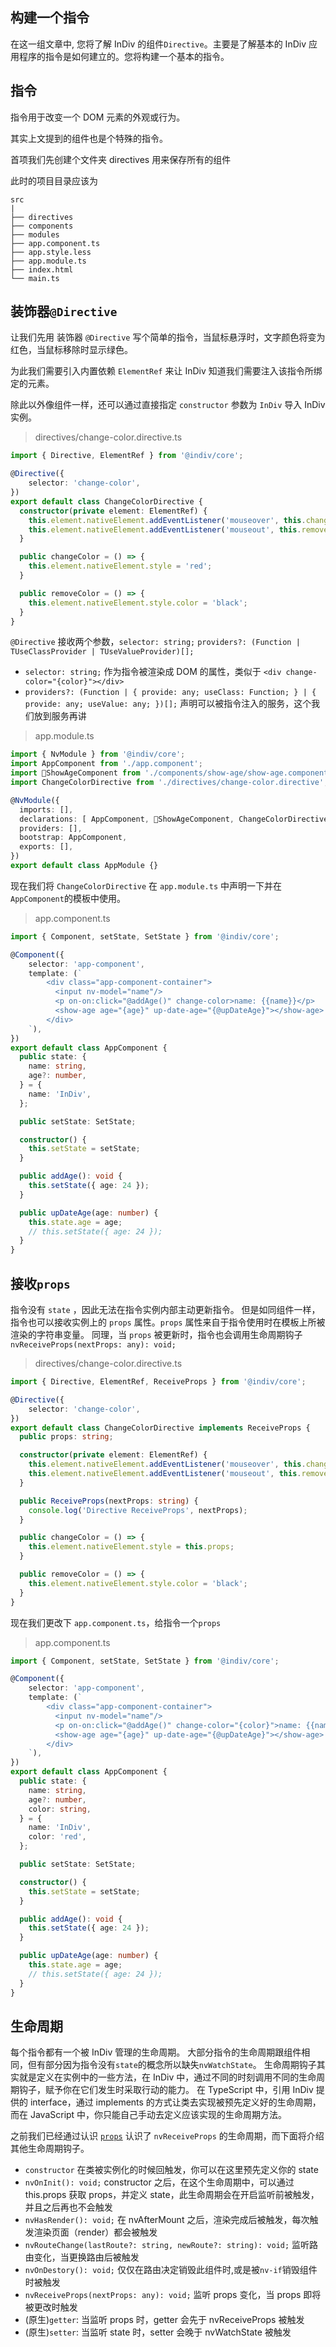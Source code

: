 ## 构建一个指令

在这一组文章中, 您将了解 InDiv 的组件`Directive`。主要是了解基本的 InDiv 应用程序的指令是如何建立的。您将构建一个基本的指令。


## 指令

指令用于改变一个 DOM 元素的外观或行为。

其实上文提到的组件也是个特殊的指令。

首项我们先创建个文件夹 directives 用来保存所有的组件 

此时的项目目录应该为

```
src
|
├── directives
├── components
├── modules
├── app.component.ts
├── app.style.less
├── app.module.ts
├── index.html
└── main.ts
```


## 装饰器`@Directive`

让我们先用 装饰器 `@Directive` 写个简单的指令，当鼠标悬浮时，文字颜色将变为红色，当鼠标移除时显示绿色。

为此我们需要引入内置依赖 `ElementRef` 来让 InDiv 知道我们需要注入该指令所绑定的元素。

除此以外像组件一样，还可以通过直接指定 `constructor` 参数为 `InDiv` 导入 InDiv实例。

> directives/change-color.directive.ts

```typescript
import { Directive, ElementRef } from '@indiv/core';

@Directive({
    selector: 'change-color',
})
export default class ChangeColorDirective {
  constructor(private element: ElementRef) {
    this.element.nativeElement.addEventListener('mouseover', this.changeColor);
    this.element.nativeElement.addEventListener('mouseout', this.removeColor);
  }

  public changeColor = () => {
    this.element.nativeElement.style = 'red';
  }

  public removeColor = () => {
    this.element.nativeElement.style.color = 'black';
  }
}
```

`@Directive` 接收两个参数，`selector: string;` `providers?: (Function | TUseClassProvider | TUseValueProvider)[];`

* `selector: string;`  作为指令被渲染成 DOM 的属性，类似于 `<div change-color="{color}"></div>`
* `providers?: (Function | { provide: any; useClass: Function; } | { provide: any; useValue: any; })[];` 声明可以被指令注入的服务，这个我们放到服务再讲

> app.module.ts

```typescript
import { NvModule } from '@indiv/core';
import AppComponent from './app.component';
import ShowAgeComponent from './components/show-age/show-age.component';
import ChangeColorDirective from './directives/change-color.directive';

@NvModule({
  imports: [],
  declarations: [ AppComponent, ShowAgeComponent, ChangeColorDirective ],
  providers: [],
  bootstrap: AppComponent,
  exports: [],
})
export default class AppModule {}
```

现在我们将 `ChangeColorDirective` 在 `app.module.ts` 中声明一下并在`AppComponent`的模板中使用。

> app.component.ts

```typescript
import { Component, setState, SetState } from '@indiv/core';

@Component({
    selector: 'app-component',
    template: (`
        <div class="app-component-container">
          <input nv-model="name"/>
          <p on-on:click="@addAge()" change-color>name: {{name}}</p>
          <show-age age="{age}" up-date-age="{@upDateAge}"></show-age>
        </div>
    `),
})
export default class AppComponent {
  public state: {
    name: string,
    age?: number,
  } = {
    name: 'InDiv',
  };

  public setState: SetState;

  constructor() {
    this.setState = setState;
  }

  public addAge(): void {
    this.setState({ age: 24 });
  }

  public upDateAge(age: number) {
    this.state.age = age;
    // this.setState({ age: 24 });
  }
}
```


## 接收`props`

指令没有 `state` ，因此无法在指令实例内部主动更新指令。
但是如同组件一样，指令也可以接收实例上的 `props` 属性。`props` 属性来自于指令使用时在模板上所被渲染的字符串变量。
同理，当 `props` 被更新时，指令也会调用生命周期钩子 `nvReceiveProps(nextProps: any): void;`

> directives/change-color.directive.ts

```typescript
import { Directive, ElementRef, ReceiveProps } from '@indiv/core';

@Directive({
    selector: 'change-color',
})
export default class ChangeColorDirective implements ReceiveProps {
  public props: string;

  constructor(private element: ElementRef) {
    this.element.nativeElement.addEventListener('mouseover', this.changeColor);
    this.element.nativeElement.addEventListener('mouseout', this.removeColor);
  }

  public ReceiveProps(nextProps: string) {
    console.log('Directive ReceiveProps', nextProps);
  }

  public changeColor = () => {
    this.element.nativeElement.style = this.props;
  }

  public removeColor = () => {
    this.element.nativeElement.style.color = 'black';
  }
}
```

现在我们更改下 `app.component.ts`，给指令一个`props`

> app.component.ts

```typescript
import { Component, setState, SetState } from '@indiv/core';

@Component({
    selector: 'app-component',
    template: (`
        <div class="app-component-container">
          <input nv-model="name"/>
          <p on-on:click="@addAge()" change-color="{color}">name: {{name}}</p>
          <show-age age="{age}" up-date-age="{@upDateAge}"></show-age>
        </div>
    `),
})
export default class AppComponent {
  public state: {
    name: string,
    age?: number,
    color: string,
  } = {
    name: 'InDiv',
    color: 'red',
  };

  public setState: SetState;

  constructor() {
    this.setState = setState;
  }

  public addAge(): void {
    this.setState({ age: 24 });
  }

  public upDateAge(age: number) {
    this.state.age = age;
    // this.setState({ age: 24 });
  }
}
```



## 生命周期

每个指令都有一个被 InDiv 管理的生命周期。
大部分指令的生命周期跟组件相同，但有部分因为指令没有`state`的概念所以缺失`nvWatchState`。
生命周期钩子其实就是定义在实例中的一些方法，在 InDiv 中，通过不同的时刻调用不同的生命周期钩子，赋予你在它们发生时采取行动的能力。
在 TypeScript 中，引用 InDiv 提供的 interface，通过 implements 的方式让类去实现被预先定义好的生命周期，而在 JavaScript 中，你只能自己手动去定义应该实现的生命周期方法。

之前我们已经通过认识 <a href="#/components?id=组件通信-props-与-actions" target="_blank">`props`</a> 认识了 `nvReceiveProps` 的生命周期，而下面将介绍其他生命周期钩子。

* `constructor` 在类被实例化的时候回触发，你可以在这里预先定义你的 state
* `nvOnInit(): void;` constructor 之后，在这个生命周期中，可以通过 this.props 获取 props，并定义 state，此生命周期会在开启监听前被触发，并且之后再也不会触发
* `nvHasRender(): void;` 在 nvAfterMount 之后，渲染完成后被触发，每次触发渲染页面（render）都会被触发
* `nvRouteChange(lastRoute?: string, newRoute?: string): void;` 监听路由变化，当更换路由后被触发
* `nvOnDestory(): void;` 仅仅在路由决定销毁此组件时,或是被`nv-if`销毁组件时被触发
* `nvReceiveProps(nextProps: any): void;` 监听 props 变化，当 props 即将被更改时触发
* (原生)`getter`: 当监听 props 时，getter 会先于 nvReceiveProps 被触发
* (原生)`setter`: 当监听 state 时，setter 会晚于 nvWatchState 被触发

